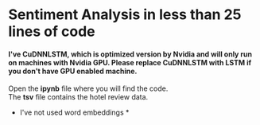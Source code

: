 # Sentiment Analysis in less than 25 lines of code
#### I've CuDNNLSTM, which is optimized version by Nvidia and will only run on machines with Nvidia GPU. Please replace CuDNNLSTM with LSTM if you don't have GPU enabled machine.

Open the **ipynb** file where you will find the code. <br/>
The **tsv** file contains the hotel review data.

* I've not used word embeddings *

